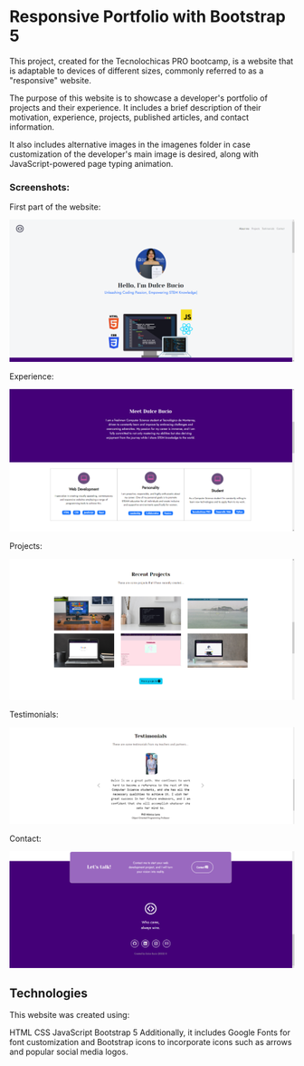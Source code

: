 # Responsive Portfolio with Bootstrap 5

This project, created for the Tecnolochicas PRO bootcamp, is a website that is adaptable to devices of different sizes, commonly referred to as a "responsive" website.

The purpose of this website is to showcase a developer's portfolio of projects and their experience. It includes a brief description of their motivation, experience, projects, published articles, and contact information.

It also includes alternative images in the imagenes folder in case customization of the developer's main image is desired, along with JavaScript-powered page typing animation.

### Screenshots:

First part of the website:

![Primera parte de la página web](imagenes/screenshot1.png)

Experience:

![Experiencia](imagenes/screenshot2.png)

Projects:

![Proyectos](imagenes/screenshot3.png)

Testimonials:

![Testimonios](imagenes/screenshot4.png)

Contact:

![Contacto](imagenes/screenshot5.png)

## Technologies
This website was created using:

HTML
CSS
JavaScript
Bootstrap 5
Additionally, it includes Google Fonts for font customization and Bootstrap icons to incorporate icons such as arrows and popular social media logos.

